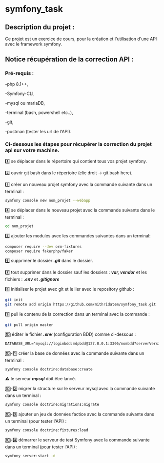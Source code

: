 # symfony_task
## Description du projet :

Ce projet est un exercice de cours, pour la création et l'utilisation d'une API avec le framework symfony.

## Notice récupération de la correction API :
### Pré-requis :

-php 8.1++,

-Symfony-CLI,

-mysql ou mariaDB,

-terminal (bash, powershell etc..),

-git,

-postman (tester les url de l'API).

### Ci-dessous les étapes pour récupérer la correction du projet api sur votre machine.

1️⃣ se déplacer dans le répertoire qui contient tous vos projet symfony.

2️⃣ ouvrir git bash dans le répertoire (clic droit -> git bash here).

3️⃣ créer un nouveau projet symfony avec la commande suivante dans un terminal :
```bash
symfony console new nom_projet --webapp
```

4️⃣ se déplacer dans le nouveau projet avec la commande suivante dans le terminal :
```bash
cd nom_projet
```
5️⃣ ajouter les modules avec les commandes suivantes dans un terminal:
```bash
composer require --dev orm-fixtures
composer require fakerphp/faker
```
6️⃣ supprimer le dossier ***.git*** dans le dossier.

7️⃣ tout supprimer dans le dossier sauf les dossiers : ***var, vendor*** et les fichiers : ***.env*** et ***.gitignore***

8️⃣ initialiser le projet avec git et le lier avec le repository github :
```bash
git init
git remote add origin https://github.com/mithridatem/symfony_task.git
```
9️⃣ pull le contenu de la correction dans un terminal avec la commande :
```bash
git pull origin master
```
🔟 éditer le fichier ***.env*** (configuration BDD) comme ci-dessous :
```txt
DATABASE_URL="mysql://loginbdd:mdpbdd@127.0.0.1:3306/nombdd?serverVersion=8&charset=utf8mb4"
```
🔟-1️⃣ créer la base de données avec la commande suivante dans un terminal :
```bash
symfony console doctrine:database:create
```
⚠️ le serveur ***mysql*** doit être lancé.

🔟-2️⃣ migrer la structure sur le serveur mysql avec la commande suivante dans un terminal :
```bash
symfony console doctrine:migrations:migrate
```
🔟-3️⃣ ajouter un jeu de données factice avec la commande suivante dans un terminal (pour tester l'API) :
```bash
symfony console doctrine:fixtures:load
```
🔟-4️⃣ démarrer le serveur de test Symfony avec la commande suivante dans un terminal (pour tester l'API) :
```bash
symfony server:start -d
```
